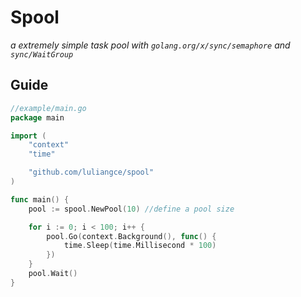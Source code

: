 # Spool

_a extremely simple task pool with `golang.org/x/sync/semaphore` and `sync/WaitGroup`_

## Guide

```go
//example/main.go
package main

import (
	"context"
	"time"

	"github.com/luliangce/spool"
)

func main() {
	pool := spool.NewPool(10) //define a pool size

	for i := 0; i < 100; i++ {
		pool.Go(context.Background(), func() {
			time.Sleep(time.Millisecond * 100)
		})
	}
	pool.Wait()
}

```
